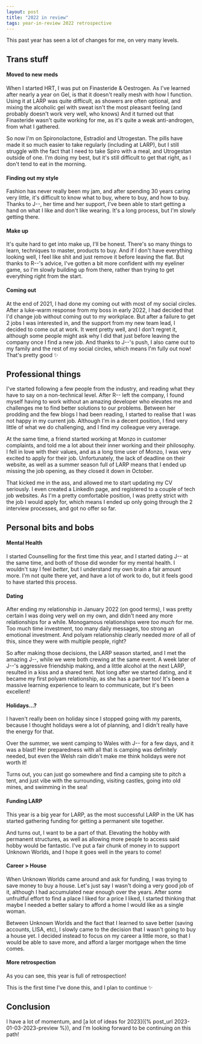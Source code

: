 ```yaml
---
layout: post
title: "2022 in review"
tags: year-in-review 2022 retrospective
---
```


This past year has seen a lot of changes for me, on very many levels.

## Trans stuff
#### Moved to new meds
When I started HRT, I was put on Finasteride & Oestrogen.
As I've learned after nearly a year on Gel, is that it doesn't really mesh with how I function.
Using it at LARP was quite difficult, as showers are often optional, and mixing the alcoholic gel with sweat isn't the most pleasant feeling (and probably doesn't work very well, who knows)
And it turned out that Finasteride wasn't quite working for me, as it's quite a weak anti-androgen, from what I gathered.

So now I'm on Spironolactone, Estradiol and Utrogestan.
The pills have made it so much easier to take regularly (including at LARP), but I still struggle with the fact that I need to take Spiro with a meal, and Utrogestan outside of one.
I'm doing my best, but it's still difficult to get that right, as I don't tend to eat in the morning.

#### Finding out my style
Fashion has never really been my jam, and after spending 30 years caring very little, it's difficult to know what to buy, where to buy, and how to buy.
Thanks to J--, her time and her support, I've been able to start getting a hand on what I like and don't like wearing.
It's a long process, but I'm slowly getting there.

#### Make up
It's quite hard to get into make up, I'll be honest. There's so many things to learn, techniques to master, products to buy.
And if I don't have everything looking well, I feel like shit and just remove it before leaving the flat.
But thanks to R--'s advice, I've gotten a bit more confident with my eyeliner game, so I'm slowly building up from there, rather than trying to get everything right from the start.

#### Coming out
At the end of 2021, I had done my coming out with most of my social circles.
After a luke-warm response from my boss in early 2022, I had decided that I'd change job without coming out to my workplace.
But after a failure to get 2 jobs I was interested in, and the support from my new team lead, I decided to come out at work.
It went pretty well, and I don't regret it, although some people might ask why I did that just before leaving the company once I find a new job.
And thanks to J--'s push, I also came out to my family and the rest of my social circles, which means I'm fully out now! That's pretty good ✨

## Professional things

I've started following a few people from the industry, and reading what they have to say on a non-technical level.
After R-- left the company, I found myself having to work without an amazing developer who elevates me and challenges me to find better solutions to our problems.
Between her prodding and the few blogs I had been reading, I started to realise that I was not happy in my current job.
Although I'm in a decent position, I find very little of what we do challenging, and I find my colleague very average.

At the same time, a friend started working at Monzo in customer complaints, and told me a lot about their inner working and their philosophy.
I fell in love with their values, and as a long time user of Monzo, I was very excited to apply for their job.
Unfortunately, the lack of deadline on their website, as well as a summer season full of LARP means that I ended up missing the job opening, as they closed it down in October.

That kicked me in the ass, and allowed me to start updating my CV seriously. I even created a LinkedIn page, and registered to a couple of tech job websites.
As I'm a pretty comfortable position, I was pretty strict with the job I would apply for, which means I ended up only going through the 2 interview processes, and got no offer so far.

## Personal bits and bobs
#### Mental Health
I started Counselling for the first time this year, and I started dating J-- at the same time, and both of those did wonder for my mental health.
I wouldn't say I feel _better_, but I understand my own brain a fair amount more.
I'm not quite there yet, and have a lot of work to do, but it feels good to have started this process.

#### Dating
After ending my relationship in January 2022 (on good terms), I was pretty certain I was doing very well on my own, and didn't need any more relationships for a while.
Monogamous relationships were _too much_ for me. Too much time investment, too many daily messages, too strong an emotional investment.
And polyam relationship clearly needed _more_ of all of this, since they were with multiple people, right?

So after making those decisions, the LARP season started, and I met the amazing J--, while we were both crewing at the same event.
A week later of J--'s aggressive friendship making, and a little alcohol at the next LARP, resulted in a kiss and a shared tent.
Not long after we started dating, and it became my first polyam relationship, as she has a partner too!
It's been a massive learning experience to learn to communicate, but it's been excellent!

#### Holidays...?
I haven't really been on holiday since I stopped going with my parents, because I thought holidays were a lot of planning, and I didn't really have the energy for that.

Over the summer, we went camping to Wales with J-- for a few days, and it was a blast!
Her preparedness with all that is camping was definitely needed, but even the Welsh rain didn't make me think holidays were not worth it!

Turns out, you can just go somewhere and find a camping site to pitch a tent, and just vibe with the surrounding, visiting castles, going into old mines, and swimming in the sea!

#### Funding LARP
This year is a big year for LARP, as the most successful LARP in the UK has started gathering funding for getting a permanent site together.

And turns out, I want to be a part of that. Elevating the hobby with permanent structures, as well as allowing more people to access said hobby would be fantastic.
I've put a fair chunk of money in to support Unknown Worlds, and I hope it goes well in the years to come!

#### Career > House
When Unknown Worlds came around and ask for funding, I was trying to save money to buy a house.
Let's just say I wasn't doing a very good job of it, although I had accumulated near enough over the years.
After some unfruitful effort to find a place I liked for a price I liked, I started thinking that maybe I needed a better salary to afford a home I would like as a single woman.

Between Unknown Worlds and the fact that I learned to save better (saving accounts, LISA, etc), I slowly came to the decision that I wasn't going to buy a house yet.
I decided instead to focus on my career a little more, so that I would be able to save more, and afford a larger mortgage when the time comes.


#### More retrospection
As you can see, this year is full of retrospection!

This is the first time I've done this, and I plan to continue ✨



## Conclusion

I have a lot of momentum, and [a lot of ideas for 2023]({% post_url 2023-01-03-2023-preview %}), and I'm looking forward to be continuing on this path!

